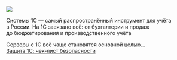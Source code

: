 <!--2025-02-12 14:29:57-->
<div class="yb">
  <div class="rss smaller1 habr"><img src="https://habrastorage.org/getpro/habr/upload_files/aa7/893/a5d/aa7893a5d0312f61919366dd53711c6a.jpg" /><p>Системы 1С&nbsp;— самый распространённый инструмент для&nbsp;учёта в&nbsp;России. На&nbsp;1С&nbsp;завязано всё: от&nbsp;бухгалтерии и&nbsp;продаж до&nbsp;бюджетирования и&nbsp;производственного учёта</p><p>Серверы с&nbsp;1С&nbsp;всё чаще становятся основной целью... <br><a class="light" href="https://habr.com/ru/companies/mws/news/881864/?utm_source=habrahabr&utm_medium=rss&utm_campaign=881864">Защита 1С: чек-лист безопасности</a></div>
</div>
